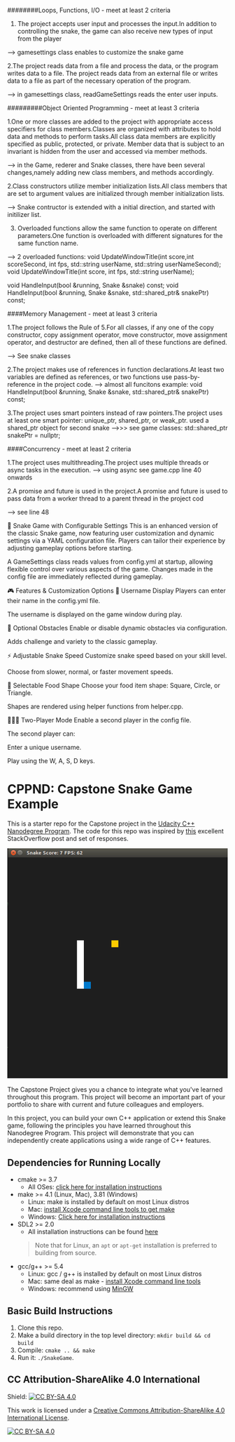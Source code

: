 ########Loops, Functions, I/O - meet at least 2 criteria

1. The project accepts user input and processes the input.In addition to controlling the snake, the game can also receive new types of input from the player

--> gamesettings class enables to customize the snake game 

2.The project reads data from a file and process the data, or the program writes data to a file. The project reads data from an external file or writes data to a file as part of the necessary operation of the program.

--> in gamesettings class, readGameSettings reads the enter user inputs.

#########Object Oriented Programming - meet at least 3 criteria

1.One or more classes are added to the project with appropriate access specifiers for class members.Classes are organized with attributes to hold data and methods to perform tasks.All class data members are explicitly specified as public, protected, or private. Member data that is subject to an invariant is hidden from the user and accessed via member methods.

--> in the Game, rederer and Snake classes, there have been several changes,namely adding new class members, and methods accordingly.

2.Class constructors utilize member initialization lists.All class members that are set to argument values are initialized through member initialization lists.

--> Snake contructor is extended with a initial direction, and started with initilizer list.

3. Overloaded functions allow the same function to operate on different parameters.One function is overloaded with different signatures for the same function name.

-->  2 overloaded functions:
 void UpdateWindowTitle(int score,int scoreSecond, int fps, std::string userName, std::string userNameSecond);
  void UpdateWindowTitle(int score, int fps, std::string userName);

  void HandleInput(bool &running, Snake &snake) const;
  void HandleInput(bool &running, Snake &snake, std::shared_ptr<Snake>& snakePtr) const;


####Memory Management - meet at least 3 criteria

1.The project follows the Rule of 5.For all classes, if any one of the copy constructor, copy assignment operator, move constructor, move assignment operator, and destructor are defined, then all of these functions are defined.

--> See snake classes

2.The project makes use of references in function declarations.At least two variables are defined as references, or two functions use pass-by-reference in the project code.
--> almost all funcitons 
example:  void HandleInput(bool &running, Snake &snake, std::shared_ptr<Snake>& snakePtr) const;

3.The project uses smart pointers instead of raw pointers.The project uses at least one smart pointer: unique_ptr, shared_ptr, or weak_ptr.
used a shared_ptr object for second snake
  -->>> see game classes: std::shared_ptr<Snake> snakePtr = nullptr;


####Concurrency - meet at least 2 criteria

1.The project uses multithreading.The project uses multiple threads or async tasks in the execution.
--> using async
see game.cpp line 40 onwards

2.A promise and future is used in the project.A promise and future is used to pass data from a worker thread to a parent thread in the project cod

--> see line 48


🐍 Snake Game with Configurable Settings
This is an enhanced version of the classic Snake game, now featuring user customization and dynamic settings via a YAML configuration file. Players can tailor their experience by adjusting gameplay options before starting.

A GameSettings class reads values from config.yml at startup, allowing flexible control over various aspects of the game. Changes made in the config file are immediately reflected during gameplay.

🎮 Features & Customization Options
👤 Username Display
Players can enter their name in the config.yml file.

The username is displayed on the game window during play.

🧱 Optional Obstacles
Enable or disable dynamic obstacles via configuration.

Adds challenge and variety to the classic gameplay.

⚡ Adjustable Snake Speed
Customize snake speed based on your skill level.

Choose from slower, normal, or faster movement speeds.

🍎 Selectable Food Shape
Choose your food item shape:
Square, Circle, or Triangle.

Shapes are rendered using helper functions from helper.cpp.

🧑‍🤝‍🧑 Two-Player Mode
Enable a second player in the config file.

The second player can:

Enter a unique username.

Play using the W, A, S, D keys.




# CPPND: Capstone Snake Game Example

This is a starter repo for the Capstone project in the [Udacity C++ Nanodegree Program](https://www.udacity.com/course/c-plus-plus-nanodegree--nd213). The code for this repo was inspired by [this](https://codereview.stackexchange.com/questions/212296/snake-game-in-c-with-sdl) excellent StackOverflow post and set of responses.

<img src="snake_game.gif"/>

The Capstone Project gives you a chance to integrate what you've learned throughout this program. This project will become an important part of your portfolio to share with current and future colleagues and employers.

In this project, you can build your own C++ application or extend this Snake game, following the principles you have learned throughout this Nanodegree Program. This project will demonstrate that you can independently create applications using a wide range of C++ features.

## Dependencies for Running Locally
* cmake >= 3.7
  * All OSes: [click here for installation instructions](https://cmake.org/install/)
* make >= 4.1 (Linux, Mac), 3.81 (Windows)
  * Linux: make is installed by default on most Linux distros
  * Mac: [install Xcode command line tools to get make](https://developer.apple.com/xcode/features/)
  * Windows: [Click here for installation instructions](http://gnuwin32.sourceforge.net/packages/make.htm)
* SDL2 >= 2.0
  * All installation instructions can be found [here](https://wiki.libsdl.org/Installation)
  >Note that for Linux, an `apt` or `apt-get` installation is preferred to building from source. 
* gcc/g++ >= 5.4
  * Linux: gcc / g++ is installed by default on most Linux distros
  * Mac: same deal as make - [install Xcode command line tools](https://developer.apple.com/xcode/features/)
  * Windows: recommend using [MinGW](http://www.mingw.org/)

## Basic Build Instructions

1. Clone this repo.
2. Make a build directory in the top level directory: `mkdir build && cd build`
3. Compile: `cmake .. && make`
4. Run it: `./SnakeGame`.


## CC Attribution-ShareAlike 4.0 International


Shield: [![CC BY-SA 4.0][cc-by-sa-shield]][cc-by-sa]

This work is licensed under a
[Creative Commons Attribution-ShareAlike 4.0 International License][cc-by-sa].

[![CC BY-SA 4.0][cc-by-sa-image]][cc-by-sa]

[cc-by-sa]: http://creativecommons.org/licenses/by-sa/4.0/
[cc-by-sa-image]: https://licensebuttons.net/l/by-sa/4.0/88x31.png
[cc-by-sa-shield]: https://img.shields.io/badge/License-CC%20BY--SA%204.0-lightgrey.svg
